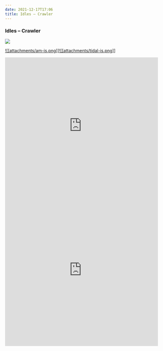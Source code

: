 ```yaml
---
date: 2021-12-17T17:06
title: Idles – Crawler
---
```

### Idles – Crawler
[![](https://img.discogs.com/AJ0JkzIMmtV8BBZ_p-MtIcH2GnQ=/fit-in/600x604/filters:strip_icc():format(jpeg):mode_rgb():quality(90)/discogs-images/R-20966794-1637706782-5568.jpeg.jpg)][1] 

[1]: https://www.discogs.com/release/20966794
[2]: https://music.apple.com/us/album/1571499413
[3]: https://listen.tidal.com/album/187034044

[![[attachments/am-is.png]]][2][![[attachments/tidal-is.png]]][3]

<iframe allow="autoplay *; encrypted-media *; fullscreen *" frameborder="0" height="450" style="width:100%;max-width:660px;overflow:hidden;background:transparent;" sandbox="allow-forms allow-popups allow-same-origin allow-scripts allow-storage-access-by-user-activation allow-top-navigation-by-user-activation" src="https://embed.music.apple.com/us/album/turn-blue/1571499413"></iframe>
<div style="position: relative; padding-bottom: 100%; height: 0; overflow: hidden; max-width: 100%;"><iframe src="https://embed.tidal.com/albums/187034044?layout=gridify" frameborder= "0" allowfullscreen style="position: absolute; top: 0; left: 0; width: 100%; height: 1px; min-height: 100%; margin: 0 auto;"></iframe></div>